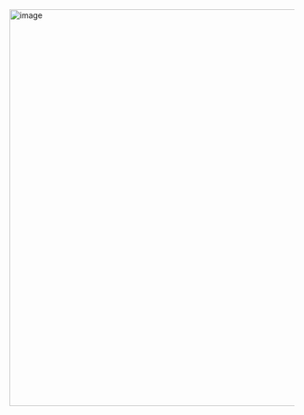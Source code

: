 <img width="725" height="702" alt="image" src="https://github.com/user-attachments/assets/25d17ba5-4c98-417c-9394-31dd274dcc00" />

